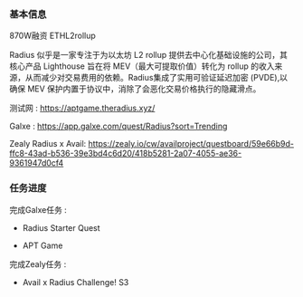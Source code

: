 ### 基本信息

870W融资 ETHL2rollup

Radius 似乎是一家专注于为以太坊 L2 rollup 提供去中心化基础设施的公司，其核心产品 Lighthouse 旨在将 MEV（最大可提取价值）转化为 rollup 的收入来源，从而减少对交易费用的依赖。Radius集成了实用可验证延迟加密 (PVDE),以确保 MEV 保护内置于协议中，消除了会恶化交易价格执行的隐藏滑点。

测试网 : https://aptgame.theradius.xyz/

Galxe : https://app.galxe.com/quest/Radius?sort=Trending

Zealy Radius x Avail: https://zealy.io/cw/availproject/questboard/59e66b9d-ffc8-43ad-b536-39e3bd4c6d20/418b5281-2a07-4055-ae36-9361947d0cf4

### 任务进度

完成Galxe任务 :

- Radius Starter Quest
  
- APT Game
  

完成Zealy任务 :

- Avail x Radius Challenge! S3